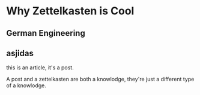 # Why Zettelkasten is Cool

## German Engineering

## asjidas

this is an article, it's a post. 

A post and a zettelkasten are both a knowlodge, they're just a different type of a knowlodge.

